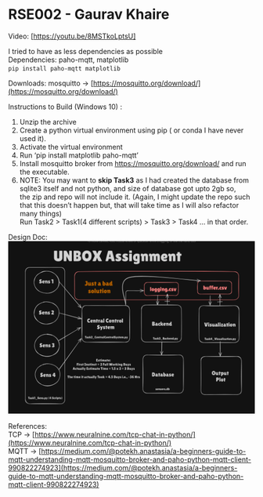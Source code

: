 # RSE002 - Gaurav Khaire

Video: [https://youtu.be/8MSTkoLptsU] <br>

I tried to have as less dependencies as possible <br>
Dependencies: paho-mqtt, matplotlib <br> 
`pip install paho-mqtt matplotlib`<br>

Downloads: mosquitto -> [https://mosquitto.org/download/](https://mosquitto.org/download/) <br>

Instructions to Build (Windows 10) : <br>
1. Unzip the archive
2. Create a python virtual environment using pip ( or conda I have never used it).
3. Activate the virtual environment
4. Run ‘pip install matplotlib paho-mqtt’
5. Install mosquitto broker from https://mosquitto.org/download/ and run the executable.
6. NOTE: You may want to <b>skip Task3</b> as I had created the database from sqlite3 itself and not python, and size of database got upto 2gb so, <br>
the zip and repo will not include it. (Again, I might update the repo such that this doesn’t happen but, that will take time as I will also refactor many things) <br>
Run Task2 > Task1(4 different scripts) > Task3 > Task4 … in that order.




Design Doc: <br>
![Alt text](./Images/PlanOfAction.png) 

References: <br>
 TCP -> [https://www.neuralnine.com/tcp-chat-in-python/](https://www.neuralnine.com/tcp-chat-in-python/) <br>
MQTT -> [https://medium.com/@potekh.anastasia/a-beginners-guide-to-mqtt-understanding-mqtt-mosquitto-broker-and-paho-python-mqtt-client-990822274923](https://medium.com/@potekh.anastasia/a-beginners-guide-to-mqtt-understanding-mqtt-mosquitto-broker-and-paho-python-mqtt-client-990822274923) <br>

